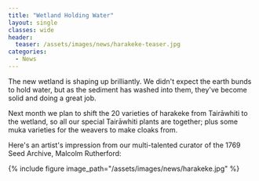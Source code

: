 ```yaml
---
title: "Wetland Holding Water"
layout: single
classes: wide
header:
  teaser: /assets/images/news/harakeke-teaser.jpg
categories:
  - News
---
```


The new wetland is shaping up brilliantly.  We didn't expect the earth bunds to hold water, but as the sediment has washed into them, they've become solid and doing a great job.

Next month we plan to shift the 20 varieties of harakeke from Tairāwhiti to the wetland, so all our special Tairāwhiti plants are together; plus some muka varieties for the weavers to make cloaks from.

Here's an artist's impression from our multi-talented curator of the 1769 Seed Archive, Malcolm Rutherford:

{% include figure image_path="/assets/images/news/harakeke.jpg" %}

